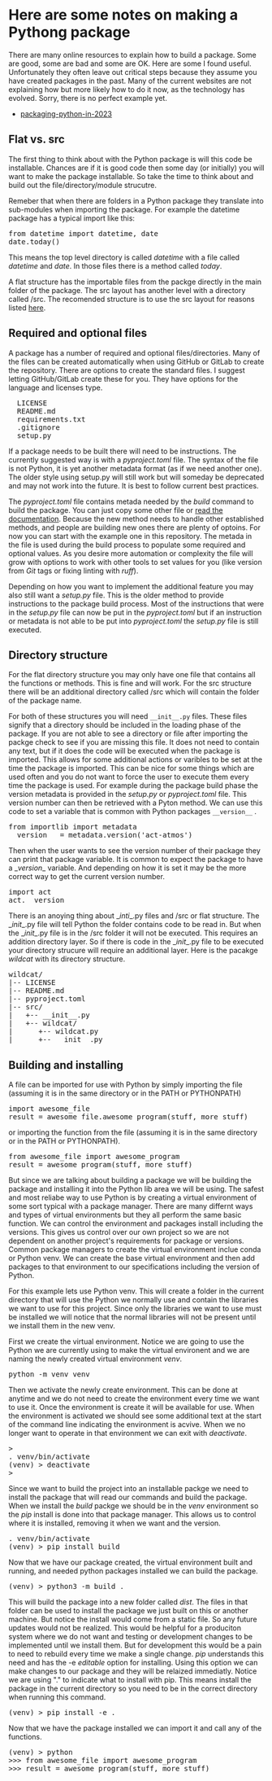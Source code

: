 # Here are some notes on making a Pythong package
There are many online resources to explain how to build a package. Some are good, some are bad and some are OK. Here are some I found useful. Unfortunately they often leave out critical steps because they assume you have created packages in the past. Many of the current websites are not explaining how but more likely how to do it now, as the technology has evolved. Sorry, there is no perfect example yet.
- [packaging-python-in-2023](https://robamu.github.io/posts/packaging-python-in-2023/)

## Flat vs. src
The first thing to think about with the Python package is will this code be installable. Chances are if it is good code then some day (or initially) you will want to make the package installable. So take the time to think about and build out the file/directory/module strucutre.

Remeber that when there are folders in a Python package they translate into sub-modules when importing the package. For example the datetime package has a typical import like this:

<pre>
from datetime import datetime, date
date.today()
</pre>

This means the top level directory is called _datetime_ with a file called _datetime_ and _date_. In those files there is a method called _today_. 

A flat structure has the importable files from the packge directly in the main folder of the package. The src layout has another level with a directory called /src. The recomended structure is to use the src layout for reasons listed [here](https://packaging.python.org/en/latest/discussions/src-layout-vs-flat-layout/).

## Required and optional files
A package has a number of required and optional files/directories. Many of the files can be created automatically when using GitHub or GitLab to create the repository. There are options to create the standard files. I suggest letting GitHub/GitLab create these for you. They have options for the language and licenses type.

<pre>
  LICENSE
  README.md
  requirements.txt
  .gitignore
  setup.py
</pre>

If a package needs to be built there will need to be instructions. The currently suggested way is with a _pyproject.toml_ file. The syntax of the file is not Python, it is yet another metadata format (as if we need another one). The older style using setup.py will still work but will someday be deprecated and may not work into the future. It is best to follow current best practices.

The _pyproject.toml_ file contains metada needed by the _build_ command to build the package. You can just copy some other file or [read the documentation](https://packaging.python.org/en/latest/guides/writing-pyproject-toml/). Because the new method needs to handle other established methods, and people are building new ones there are plenty of optoins. For now you can start with the example one in this repository. The metada in the file is used during the build process to populate some required and optional values. As you desire more automation or complexity the file will grow with options to work with other tools to set values for you (like version from _Git_ tags or fixing linting with _ruff_).

Depending on how you want to implement the additional feature you may also still want a _setup.py_ file. This is the older method to provide instructions to the package build process. Most of the instructions that were in the _setup.py_ file can now be put in the _pyproject.toml_ but if an instruction or metadata is not able to be put into _pyproject.toml_ the _setup.py_ file is still executed.

## Directory structure
For the flat directory structure you may only have one file that contains all the functions or methods. This is fine and will work. For the src structure there will be an additional directory called /src which will contain the folder of the package name.

For both of these structures you will need `__init__.py` files. These files signify that a directory should be included in the loading phase of the package. If you are not able to see a directory or file after importing the packge check to see if you are missing this file. It does not need to contain any text, but if it does the code will be executed when the package is imported. This allows for some additional actions or varibles to be set at the time the package is imported. This can be nice for some things which are used often and you do not want to force the user to execute them every time the package is used. For example during the package build phase the version metadata is provided in the _setup.py_ or _pyproject.toml_ file. This version number can then be retrieved with a Pyton method. We can use this code to set a variable that is common with Python packages  `__version__` .
<pre>
from importlib import metadata
__version__ = metadata.version('act-atmos')
</pre>

Then when the user wants to see the version number of their package they can print that package variable. It is common to expect the package to have a \__version__ variable. And depending on how it is set it may be the more correct way to get the current version number.
<pre>
import act
act.__version__
</pre>

There is an anoying thing about \__inti__.py files and /src or flat structure. The \__init__.py file will tell Python the folder contains code to be read in. But when the \__init__.py file is in the /src folder it will not be executed. This requires an addition directory layer. So if there is code in the \__init__.py file to be executed your directory strucure will require an additional layer. Here is the pacakge _wildcat_ with its directory structure.

<pre>
wildcat/
|-- LICENSE
|-- README.md
|-- pyproject.toml
|-- src/
|   +-- __init__.py
|   +-- wildcat/
|      +-- wildcat.py
|      +-- __init__.py
</pre>

## Building and installing
A file can be imported for use with Python by simply importing the file (assuming it is in the same directory or in the PATH or PYTHONPATH)
<pre>
import awesome_file
result = awesome_file.awesome_program(stuff, more stuff)
</pre>

or importing the function from the file (assuming it is in the same directory or in the PATH or PYTHONPATH).
<pre>
from awesome_file import awesome_program
result = awesome_program(stuff, more stuff)
</pre>

But since we are talking about building a package we will be building the package and installing it into the Python lib area we will be using. The safest and most reliabe way to use Python is by creating a virtual environment of some sort typical with a package manager. There are many differnt ways and types of virtual environments but they all perform the same basic function. We can control the environment and packages install including the versions. This gives us control over our own project so we are not dependent on another project's requirements for package or versions. Common package managers to create the virtual environment inclue conda or Python venv. We can create the base virtual environment and then add packages to that environment to our specifications including the version of Python.

For this example lets use Python venv. This will create a folder in the current directory that will use the Python we normally use and contain the libraries we want to use for this project. Since only the libraries we want to use must be installed we will notice that the normal libraries will not be present until we install them in the new venv.

First we create the virtual environment. Notice we are going to use the Python we are currently using to make the virtual environent and we are naming the newly created virtual environment _venv_.
<pre>
python -m venv venv
</pre>
Then we activate the newly create environment. This can be done at anytime and we do not need to create the environment every time we want to use it. Once the environment is create it will be available for use. When the environment is activated we should see some additional text at the start of the command line indicating the environment is acvive. When we no longer want to operate in that environment we can exit with _deactivate_.
<pre>
>
. venv/bin/activate
(venv) > deactivate
>
</pre>

Since we want to build the project into an installable packge we need to install the package that will read our commands and build the package. When we install the _build_ packge we should be in the _venv_ environment so the _pip_ install is done into that package manager. This allows us to control where it is installed, removing it when we want and the version.
<pre>
. venv/bin/activate
(venv) > pip install build
</pre>

Now that we have our package created, the virtual environment built and running, and needed python packages installed we can build the package.
<pre>
(venv) > python3 -m build .
</pre>

This will build the package into a new folder called _dist_. The files in that folder can be used to install the package we just built on this or another machine. But notice the install would come from a static file. So any future updates would not be realized. This would be helpful for a produciton system where we do not want and testing or development changes to be implemented until we install them. But for development this would be a pain to need to rebuild every time we make a single change. _pip_ understands this need and has the  -e _editable_ option for installing. Using this option we can make changes to our package and they will be relaized immediatly. Notice we are using "." to indicate what to install with pip. This means install the package in the current directory so you need to be in the correct directory when running this command.
<pre>
(venv) > pip install -e .
</pre>

Now that we have the package installed we can import it and call any of the functions.
<pre>
(venv) > python
>>> from awesome_file import awesome_program
>>> result = awesome_program(stuff, more stuff)
</pre>
